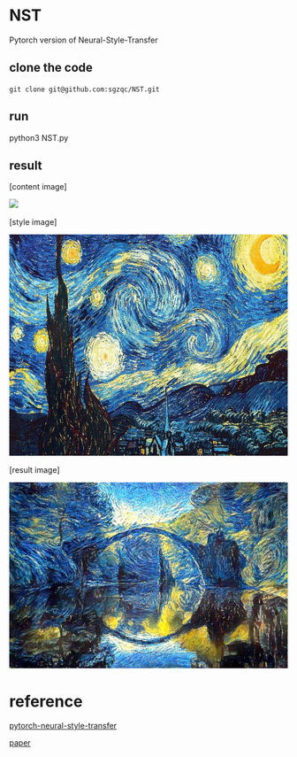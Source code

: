 # NST
Pytorch version of Neural-Style-Transfer 

## clone the code

```
git clone git@github.com:sgzqc/NST.git
```

## run

python3 NST.py


## result

[content image]



 
 <img src="https://github.com/sgzqc/NST/blob/main/data/content-images/c7.jpg" height="400">
 



[style image]

 
 <img src="https://github.com/sgzqc/NST/blob/main/data/style-images/s2.jpg" height="400" width="600">




[result image]

![image](https://github.com/sgzqc/NST/blob/main/data/output-images/combined_c7_s2/c7_s2.jpg)



# reference

 [pytorch-neural-style-transfer](https://github.com/gordicaleksa/pytorch-neural-style-transfer)

[paper](https://www.cv-foundation.org/openaccess/content_cvpr_2016/papers/Gatys_Image_Style_Transfer_CVPR_2016_paper.pdf)
